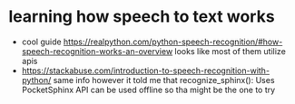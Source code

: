 # learning how speech to text works

- cool guide https://realpython.com/python-speech-recognition/#how-speech-recognition-works-an-overview looks like most of them utilize apis
- https://stackabuse.com/introduction-to-speech-recognition-with-python/ same info however it told me that recognize_sphinx(): Uses PocketSphinx API can be used offline so tha might be the one to try